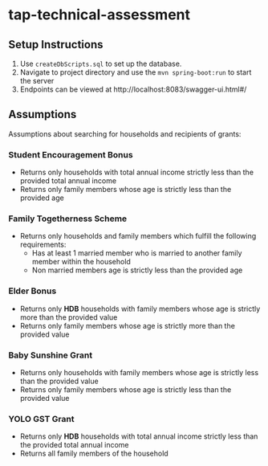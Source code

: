 # tap-technical-assessment

## Setup Instructions

1. Use `createDbScripts.sql` to set up the database.
2. Navigate to project directory and use the `mvn spring-boot:run` to start the server
3. Endpoints can be viewed at http://localhost:8083/swagger-ui.html#/

## Assumptions

Assumptions about searching for households and recipients of grants:

### Student Encouragement Bonus

- Returns only households with total annual income strictly less than the provided total annual income
- Returns only family members whose age is strictly less than the provided age

### Family Togetherness Scheme

- Returns only households and family members which fulfill the following requirements:
  - Has at least 1 married member who is married to another family member within the household
  - Non married members age is strictly less than the provided age

### Elder Bonus

- Returns only **HDB** households with family members whose age is strictly more than the provided value
- Returns only family members whose age is strictly more than the provided value

### Baby Sunshine Grant

- Returns only households with family members whose age is strictly less than the provided value
- Returns only family members whose age is strictly less than the provided value

### YOLO GST Grant

- Returns only **HDB** households with total annual income strictly less than the provided total annual income
- Returns all family members of the household
